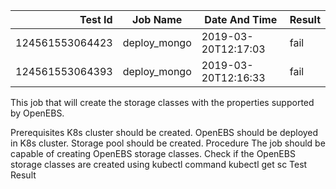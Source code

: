 |    Test Id    |  Job Name  |   Date And Time   |Result |
|--------------:|------------|-------------------|-------|
|124561553064423|deploy_mongo|2019-03-20T12:17:03|fail   |
|124561553064393|deploy_mongo|2019-03-20T12:16:33|fail   |
This job that will create the storage classes with the properties supported by OpenEBS.

Prerequisites
K8s cluster should be created.
OpenEBS should be deployed in K8s cluster.
Storage pool should be created.
Procedure
The job should be capable of creating OpenEBS storage classes.
Check if the OpenEBS storage classes are created using kubectl command kubectl get sc
Test Result

